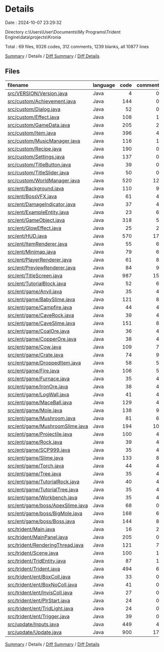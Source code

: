 # Details

Date : 2024-10-07 23:29:32

Directory c:\\Users\\User\\Documents\\My Programs\\Trident Engine\\data\\projects\\Kronia

Total : 69 files,  9326 codes, 312 comments, 1239 blanks, all 10877 lines

[Summary](results.md) / Details / [Diff Summary](diff.md) / [Diff Details](diff-details.md)

## Files
| filename | language | code | comment | blank | total |
| :--- | :--- | ---: | ---: | ---: | ---: |
| [src/VERSION/Version.java](/src/VERSION/Version.java) | Java | 4 | 0 | 4 | 8 |
| [src/custom/Achievement.java](/src/custom/Achievement.java) | Java | 144 | 0 | 17 | 161 |
| [src/custom/Dialog.java](/src/custom/Dialog.java) | Java | 52 | 0 | 10 | 62 |
| [src/custom/Effect.java](/src/custom/Effect.java) | Java | 108 | 1 | 16 | 125 |
| [src/custom/GameData.java](/src/custom/GameData.java) | Java | 205 | 2 | 26 | 233 |
| [src/custom/Item.java](/src/custom/Item.java) | Java | 396 | 4 | 12 | 412 |
| [src/custom/MusicManager.java](/src/custom/MusicManager.java) | Java | 116 | 1 | 21 | 138 |
| [src/custom/Recipe.java](/src/custom/Recipe.java) | Java | 190 | 0 | 20 | 210 |
| [src/custom/Settings.java](/src/custom/Settings.java) | Java | 137 | 0 | 10 | 147 |
| [src/custom/TitleButton.java](/src/custom/TitleButton.java) | Java | 39 | 0 | 8 | 47 |
| [src/custom/TitleSlider.java](/src/custom/TitleSlider.java) | Java | 50 | 0 | 10 | 60 |
| [src/custom/WorldManager.java](/src/custom/WorldManager.java) | Java | 520 | 12 | 41 | 573 |
| [src/ent/Background.java](/src/ent/Background.java) | Java | 110 | 9 | 30 | 149 |
| [src/ent/BossVFX.java](/src/ent/BossVFX.java) | Java | 61 | 4 | 14 | 79 |
| [src/ent/DamageIndicator.java](/src/ent/DamageIndicator.java) | Java | 37 | 4 | 10 | 51 |
| [src/ent/ExampleEntity.java](/src/ent/ExampleEntity.java) | Java | 23 | 6 | 11 | 40 |
| [src/ent/GameObject.java](/src/ent/GameObject.java) | Java | 318 | 5 | 22 | 345 |
| [src/ent/GlowEffect.java](/src/ent/GlowEffect.java) | Java | 25 | 2 | 6 | 33 |
| [src/ent/HUD.java](/src/ent/HUD.java) | Java | 570 | 17 | 59 | 646 |
| [src/ent/ItemRenderer.java](/src/ent/ItemRenderer.java) | Java | 55 | 6 | 11 | 72 |
| [src/ent/Minimap.java](/src/ent/Minimap.java) | Java | 79 | 6 | 14 | 99 |
| [src/ent/PlayerRenderer.java](/src/ent/PlayerRenderer.java) | Java | 61 | 8 | 10 | 79 |
| [src/ent/PreviewRenderer.java](/src/ent/PreviewRenderer.java) | Java | 84 | 9 | 10 | 103 |
| [src/ent/TitleScreen.java](/src/ent/TitleScreen.java) | Java | 987 | 15 | 41 | 1,043 |
| [src/ent/TutorialBlock.java](/src/ent/TutorialBlock.java) | Java | 52 | 6 | 13 | 71 |
| [src/ent/game/Anvil.java](/src/ent/game/Anvil.java) | Java | 35 | 4 | 12 | 51 |
| [src/ent/game/BabySlime.java](/src/ent/game/BabySlime.java) | Java | 121 | 8 | 24 | 153 |
| [src/ent/game/Campfire.java](/src/ent/game/Campfire.java) | Java | 44 | 4 | 11 | 59 |
| [src/ent/game/CaveRock.java](/src/ent/game/CaveRock.java) | Java | 39 | 4 | 12 | 55 |
| [src/ent/game/CaveSlime.java](/src/ent/game/CaveSlime.java) | Java | 151 | 8 | 24 | 183 |
| [src/ent/game/CoalOre.java](/src/ent/game/CoalOre.java) | Java | 36 | 4 | 12 | 52 |
| [src/ent/game/CopperOre.java](/src/ent/game/CopperOre.java) | Java | 38 | 4 | 12 | 54 |
| [src/ent/game/Cow.java](/src/ent/game/Cow.java) | Java | 109 | 7 | 17 | 133 |
| [src/ent/game/Crate.java](/src/ent/game/Crate.java) | Java | 74 | 9 | 20 | 103 |
| [src/ent/game/DroppedItem.java](/src/ent/game/DroppedItem.java) | Java | 58 | 5 | 16 | 79 |
| [src/ent/game/Fire.java](/src/ent/game/Fire.java) | Java | 106 | 5 | 22 | 133 |
| [src/ent/game/Furnace.java](/src/ent/game/Furnace.java) | Java | 35 | 4 | 11 | 50 |
| [src/ent/game/IronOre.java](/src/ent/game/IronOre.java) | Java | 38 | 4 | 12 | 54 |
| [src/ent/game/LogWall.java](/src/ent/game/LogWall.java) | Java | 41 | 4 | 13 | 58 |
| [src/ent/game/MaceBall.java](/src/ent/game/MaceBall.java) | Java | 129 | 4 | 27 | 160 |
| [src/ent/game/Mole.java](/src/ent/game/Mole.java) | Java | 138 | 9 | 21 | 168 |
| [src/ent/game/Mushroom.java](/src/ent/game/Mushroom.java) | Java | 81 | 6 | 16 | 103 |
| [src/ent/game/MushroomSlime.java](/src/ent/game/MushroomSlime.java) | Java | 194 | 10 | 33 | 237 |
| [src/ent/game/Projectile.java](/src/ent/game/Projectile.java) | Java | 100 | 4 | 18 | 122 |
| [src/ent/game/Rock.java](/src/ent/game/Rock.java) | Java | 39 | 4 | 12 | 55 |
| [src/ent/game/SCP999.java](/src/ent/game/SCP999.java) | Java | 35 | 4 | 12 | 51 |
| [src/ent/game/Slime.java](/src/ent/game/Slime.java) | Java | 133 | 8 | 24 | 165 |
| [src/ent/game/Torch.java](/src/ent/game/Torch.java) | Java | 44 | 4 | 11 | 59 |
| [src/ent/game/Tree.java](/src/ent/game/Tree.java) | Java | 35 | 4 | 12 | 51 |
| [src/ent/game/TutorialRock.java](/src/ent/game/TutorialRock.java) | Java | 40 | 4 | 12 | 56 |
| [src/ent/game/TutorialTree.java](/src/ent/game/TutorialTree.java) | Java | 35 | 4 | 12 | 51 |
| [src/ent/game/Workbench.java](/src/ent/game/Workbench.java) | Java | 35 | 4 | 12 | 51 |
| [src/ent/game/boss/ApexSlime.java](/src/ent/game/boss/ApexSlime.java) | Java | 68 | 0 | 14 | 82 |
| [src/ent/game/boss/BigMole.java](/src/ent/game/boss/BigMole.java) | Java | 168 | 6 | 29 | 203 |
| [src/ent/game/boss/Boss.java](/src/ent/game/boss/Boss.java) | Java | 144 | 8 | 23 | 175 |
| [src/trident/Main.java](/src/trident/Main.java) | Java | 16 | 2 | 3 | 21 |
| [src/trident/MainPanel.java](/src/trident/MainPanel.java) | Java | 205 | 0 | 41 | 246 |
| [src/trident/RenderingThread.java](/src/trident/RenderingThread.java) | Java | 121 | 7 | 32 | 160 |
| [src/trident/Scene.java](/src/trident/Scene.java) | Java | 100 | 1 | 10 | 111 |
| [src/trident/TridEntity.java](/src/trident/TridEntity.java) | Java | 87 | 1 | 19 | 107 |
| [src/trident/Trident.java](/src/trident/Trident.java) | Java | 494 | 6 | 24 | 524 |
| [src/trident/ent/BoxColl.java](/src/trident/ent/BoxColl.java) | Java | 33 | 0 | 9 | 42 |
| [src/trident/ent/BoxNoColl.java](/src/trident/ent/BoxNoColl.java) | Java | 41 | 0 | 9 | 50 |
| [src/trident/ent/InvisColl.java](/src/trident/ent/InvisColl.java) | Java | 27 | 0 | 8 | 35 |
| [src/trident/ent/PlrStart.java](/src/trident/ent/PlrStart.java) | Java | 24 | 0 | 7 | 31 |
| [src/trident/ent/TridLight.java](/src/trident/ent/TridLight.java) | Java | 24 | 0 | 8 | 32 |
| [src/trident/ent/Trigger.java](/src/trident/ent/Trigger.java) | Java | 39 | 0 | 9 | 48 |
| [src/update/Inputs.java](/src/update/Inputs.java) | Java | 449 | 4 | 24 | 477 |
| [src/update/Update.java](/src/update/Update.java) | Java | 900 | 17 | 84 | 1,001 |

[Summary](results.md) / Details / [Diff Summary](diff.md) / [Diff Details](diff-details.md)